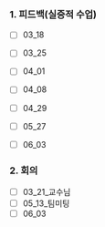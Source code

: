### 1. 피드백(실증적 수업)
- [ ] 03_18
- [ ] 03_25
- [ ] 04_01
- [ ] 04_08
- [ ] 04_29
- [ ] 05_27
- [ ] 06_03


### 2. 회의
- [ ] 03_21_교수님
- [ ] 05_13_팀미팅
- [ ] 06_03
